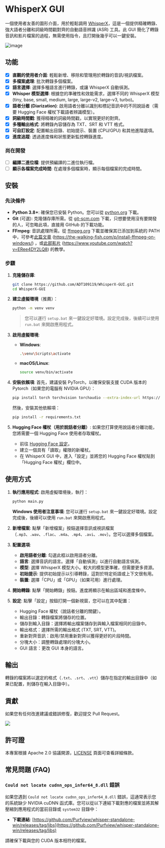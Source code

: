 # WhisperX GUI

一個使用者友善的圖形介面，用於輕鬆調用 [WhisperX](https://github.com/m-bain/whisperX)，這是一個提供精確轉錄、強大語者分離和詞級時間戳對齊的自動語音辨識 (ASR) 工具。此 GUI 簡化了轉錄音訊和影片檔案的過程，無需使用指令，且打開後幾乎可以一鍵安裝。

![image](https://github.com/user-attachments/assets/ba0e7e0f-01f1-4311-8129-203baf697c58)

## 功能

*   [x] **直觀的使用者介面**: 輕鬆新增、移除和管理用於轉錄的音訊/視訊檔案。
*   [x] **多檔案處理**: 批次轉錄多個檔案。
*   [x] **語言選擇**: 選擇多種語言進行轉錄，或讓 WhisperX 自動偵測。
*   [x] **Whisper 模型選擇**: 根據您的準確性和效能需求，選擇不同的 WhisperX 模型 (tiny, base, small, medium, large, large-v2, large-v3, turbo)。
*   [x] **語者分離 (Diarization)**: 啟用語者分離以識別和標記音訊中的不同說話者（需要 Hugging Face 權杖下載語者辨識模型）。
*   [x] **詞級時間戳**: 獲得精確的詞級時間戳，以實現更好的對齊。
*   [x] **多種輸出格式**: 將轉錄內容儲存為 TXT、SRT 和 VTT 格式。
*   [x] **可自訂設定**: 配置輸出目錄、初始提示、裝置 (CPU/GPU) 和其他進階選項。
*   [x] **進度追蹤**: 透過進度條和狀態更新監控轉錄進度。

### 尚在開發

*   [ ] **編譯二進位檔**: 提供預編譯的二進位執行檔。
*   [ ] **顯示各檔案完成時間**: 在處理多個檔案時，顯示每個檔案的完成時間。

## 安裝

### 先決條件

*   **Python 3.8+**: 確保您已安裝 Python。您可以從 [python.org](https://www.python.org/downloads/) 下載。
*   **Git** (可選): 克隆儲存庫所需。從 [git-scm.com](https://git-scm.com/downloads) 下載，只想要使用沒有要開發的人，可忽略此項，直接用 GitHub 的下載功能。
*   **FFmpeg**: 音訊處理所需。從 [ffmpeg.org](https://ffmpeg.org/download.html) 下載並確保其已添加到系統的 PATH 中，可參考[此篇文章](https://the-walking-fish.com/p/install-ffmpeg-on-windows/) (https://the-walking-fish.com/p/install-ffmpeg-on-windows/) ，或[此部影片](https://www.youtube.com/watch?v=ERee4DY2LQ8) (https://www.youtube.com/watch?v=ERee4DY2LQ8) 的教學。

### 步驟

1.  **克隆儲存庫**:
    ```bash
    git clone https://github.com/ADT109119/WhisperX-GUI.git
    cd WhisperX-GUI
    ```
    
2.  **建立虛擬環境**（推薦）：
    ```bash
    python -m venv venv
    ```
    > 您可以運行 `setup.bat` 來一鍵設定好環境。設定完成後，後續可以使用 `run.bat` 來開啟應用程式。

3.  **啟用虛擬環境**:
    *   **Windows**:
        ```bash
        .\venv\Scripts\activate
        ```
    *   **macOS/Linux**:
        ```bash
        source venv/bin/activate
        ```

4.  **安裝依賴項**:
    首先，建議安裝 PyTorch，以確保安裝支援 CUDA 版本的 Pytorch（如果您的電腦有 NVIDIA GPU）：
    ```bash
    pip install torch torchvision torchaudio --extra-index-url https://download.pytorch.org/whl/cu126 --force-reinstall
    ```
    然後，安裝其他依賴項：
    ```bash
    pip install -r requirements.txt
    ```

5.  **Hugging Face 權杖（用於說話者分離）**:
    如果您打算使用說話者分離功能，您將需要一個 Hugging Face 使用者存取權杖。
    *   前往 [Hugging Face 設定](https://huggingface.co/settings/tokens)。
    *   建立一個具有「讀取」權限的新權杖。
    *   在 WhisperX GUI 中，進入「設定」並將您的 Hugging Face 權杖貼到「Hugging Face 權杖」欄位中。

## 使用方式

1.  **執行應用程式**:
    啟用虛擬環境後，執行：
    ```bash
    python main.py
    ```
    **Windows 使用者注意事項**:
    您可以運行 `setup.bat` 來一鍵設定好環境。設定完成後，後續可以使用 `run.bat` 來開啟應用程式。

2.  **新增檔案**: 點擊「新增檔案」按鈕選擇音訊或視訊檔案（`.mp3`、`.wav`、`.flac`、`.m4a`、`.mp4`、`.avi`、`.mov`）。您可以選擇多個檔案。

3.  **配置選項**:
    *   **啟用語者分離**: 勾選此框以啟用語者分離。
    *   **語言**: 選擇音訊的語言。選擇「自動偵測」以進行自動語言偵測。
    *   **模型**: 選擇 WhisperX 模型大小。較大的模型更準確，但需要更多資源。
    *   **初始提示**: 提供初始提示以引導轉錄，這對於特定術語或上下文很有用。
    *   **裝置**: 選擇「CPU」或「GPU」（如果可用）進行處理。

4.  **開始轉錄**: 點擊「開始轉錄」按鈕。進度將顯示在輸出區域和進度條中。

5.  **設定**: 點擊「設定」按鈕打開一個新視窗，您可以在其中配置：
    *   Hugging Face 權杖（說話者分離的關鍵）。
    *   輸出目錄：轉錄檔案將儲存的位置。
    *   儲存到輸入目錄：選擇將輸出檔案儲存到與輸入檔案相同的目錄中。
    *   輸出格式：選擇所需的輸出格式 (TXT, SRT, VTT)。
    *   重新對齊音訊：啟用/禁用重新對齊以獲得更好的片段時間。
    *   分塊大小：調整轉錄處理的分塊大小。
    *   GUI 語言：更改 GUI 本身的語言。

## 輸出

轉錄的檔案將以選定的格式（`.txt`、`.srt`、`.vtt`）儲存在指定的輸出目錄中（如果已配置，則儲存在輸入目錄中）。

## 貢獻

如果您有任何改進建議或錯誤修復，歡迎提交 Pull Request。

<a href="https://github.com/ADT109119/WhisperX-GUI/graphs/contributors" target="_blank">
  <img src="https://contrib.rocks/image?repo=ADT109119/WhisperX-GUI"/>
</a>

## 許可證

本專案根據 Apache 2.0 協議開源，[LICENSE](https://github.com/ADT109119/WhisperX-GUI/blob/main/LICENSE) 頁面可查看詳細條款。

## 常見問題 (FAQ)

### `Could not locate cudnn_ops_infer64_8.dll` 錯誤

如果您遇到 `Could not locate cudnn_ops_infer64_8.dll` 錯誤，這通常表示您的系統缺少 NVIDIA cuDNN 函式庫。您可以從以下連結下載對應的檔案並將其解壓縮到應用程式的當前目錄或 `system32` 目錄中：

*   **下載連結**: [https://github.com/Purfview/whisper-standalone-win/releases/tag/libs](https://github.com/Purfview/whisper-standalone-win/releases/tag/libs)

請確保下載與您的 CUDA 版本相符的檔案。
